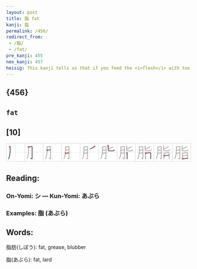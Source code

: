```yaml
---
layout: post
title: 脂 fat
kanji: 脂
permalink: /456/
redirect_from:
 - /脂/
 - /fat/
pre_kanji: 455
nex_kanji: 457
heisig: This kanji tells us that if you feed the <i>flesh</i> with too many <i>delicious</i> things, it soon picks up a thick layer of <b>fat</b>.
---
```


## {456}

## `fat`

## [10]

<div class="stroke"><img src="../images/E88482.png" /></div>

## Reading:

### On-Yomi: シ &mdash; Kun-Yomi: あぶら

### Examples: 脂 (あぶら)

## Words:

脂肪(しぼう): fat, grease, blubber

脂(あぶら): fat, lard
